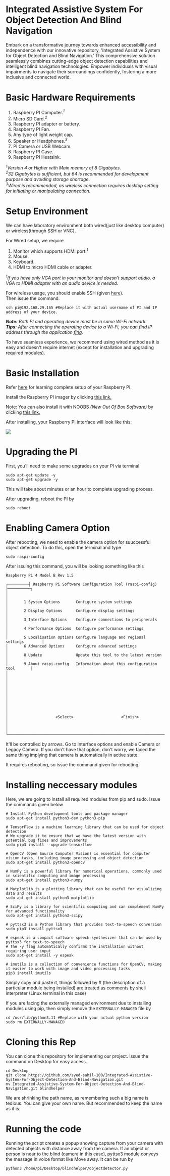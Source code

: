 <h1>Integrated Assistive System For Object Detection And Blind Navigation</h1>
<p>Embark on a transformative journey towards enhanced accessibility and independence with our innovative repository, 'Integrated Assistive System for Object Detection and Blind Navigation.' This comprehensive solution seamlessly combines cutting-edge object detection capabilities and intelligent blind navigation technologies. Empower individuals with visual impairments to navigate their surroundings confidently, fostering a more inclusive and connected world.</p>
<h1>Basic Hardware Requirements</h1>
<ol>
<li>Raspberry PI Computer.<sup><i>1</i></sup></li>
<li>Micro SD Card.<sup><i>2</i></sup></li>
<li>Raspberry PI adapter or battery.</li>
<li>Raspberry PI Fan.</li>
<li>Any type of light weight cap.</li>
<li>Speaker or Headphones.<sup><i>3</i></sup></li>
<li>PI Camera or USB Webcam.</li>
<li>Raspberry PI Case.</li>
<li>Raspberry PI Heatsink.</li>
</ol>
<i>
<sup>1</sup>Version 4 or Higher with Main memory of 8 Gigabytes.<br>
<sup>2</sup>32 Gigabytes is sufficient, but 64 is recommended for development purpose and avoiding storage shortage.<br>
<sup>3</sup>Wired is recommended, as wireless connection requires desktop setting for initiating or manipulating connection.
</i>
<h1>Setup Environment</h1>
<p>We can have laboratory environment both wired(just like desktop computer) or wireless(through SSH or VNC).</p>
<p>For Wired setup, we require</p>
<ol>
<li>Monitor which supports HDMI port.<sup><i>1</i></sup></li>
<li>Mouse.</li>
<li>Keyboard.</li>
<li>HDMI to micro HDMI cable or adapter.</li>
</ol>
<i><sup>1</sup>If you have only VGA port in your monitor and doesn't support audio, a VGA to HDMI adapter with an audio device is needed.</i>
<p>For wireless usage, you should enable SSH (given <a href="https://www.raspberrypi.com/documentation/computers/getting-started.html#install-using-imager">here</a>).<br>
Then issue the command.

```
ssh pi@192.168.29.165 #Replace it with actual username of PI and IP address of your device.
```
</p>
<i>
<b>Note:</b> Both PI and operating device must be in same Wi-Fi network.<br>
<b>Tips:</b> After connecting the operating device to a Wi-Fi, you can find IP address through the application <a href="https://www.fing.com/products/fing-desktop">fing</a>.
</i>
<p>To have seamless experience, we recommend using wired method as it is easy and doesn't require internet (except for installation and upgrading required modules).</p>
<h1>Basic Installation</h1>
<p>Refer <a href="https://www.raspberrypi.com/documentation/computers/getting-started.html">here</a> for learning complete setup of your Raspberry PI.</p>
<p>Install the Raspberry PI imager by clicking <a href="https://www.raspberrypi.com/software/">this link.</a></p>
<p>Note: You can also install it with NOOBS <i>(New Out Of Box Software)</i> by clicking <a href="https://www.raspberrypi.com/news/introducing-noobs/">this link.</a></p>
<p>After installing, your Raspberry PI interface will look like this:</p>
<img src="https://www.raspberrypi.com/documentation/computers/images/recommended-software.png">
<h1>Upgrading the PI</h1>
<p>First, you'll need to make some upgrades on your PI via terminal</p>

```
sudo apt-get update -y
sudo apt-get upgrade -y
```

<p>This will take about minutes or an hour to complete upgrading process.</p>
<p>After upgrading, reboot the PI by </p>

```
sudo reboot
```

<h1>Enabling Camera Option</h1>
<p>After rebooting, we need to enable the camera option for suuccessful object detection. To do this, open the terminal and type</p>

```
sudo raspi-config
```
<p>After issuing this command, you will be looking something like this</p>

```
Raspberry Pi 4 Model B Rev 1.5

┌─────────┤ Raspberry Pi Software Configuration Tool (raspi-config) ├──────────┐
│                                                                              │
│       1 System Options       Configure system settings                       │
│       2 Display Options      Configure display settings                      │
│       3 Interface Options    Configure connections to peripherals            │
│       4 Performance Options  Configure performance settings                  │
│       5 Localisation Options Configure language and regional settings        │
│       6 Advanced Options     Configure advanced settings                     │
│       8 Update               Update this tool to the latest version          │
│       9 About raspi-config   Information about this configuration tool       │
│                                                                              │
│                                                                              │
│                                                                              │
│                                                                              │
│                                                                              │
│                     <Select>                     <Finish>                    │
│                                                                              │
└──────────────────────────────────────────────────────────────────────────────┘
```
<p>It'll be controlled by arrows. Go to Interface options and enable Camera or Legacy Camera. If you don't have that option, don't worry, we faced the same thing implying that camera is automatically in active state.</p>
<p>It requires rebooting, so issue the command given for rebooting</p>

<h1>Installing neccessary modules</h1>
<p>Here, we are going to install all required modules from pip and sudo. Issue the commands given below</p>

```
# Install Python development tools and package manager
sudo apt-get install python3-dev python3-pip

# TensorFlow is a machine learning library that can be used for object detection
# We upgrade it to ensure that we have the latest version with potential bug fixes and improvements
sudo pip3 install --upgrade tensorflow

# OpenCV (Open Source Computer Vision) is essential for computer vision tasks, including image processing and object detection
sudo apt-get install python3-opencv

# NumPy is a powerful library for numerical operations, commonly used in scientific computing and image processing
sudo apt-get install python3-numpy

# Matplotlib is a plotting library that can be useful for visualizing data and results
sudo apt-get install python3-matplotlib

# SciPy is a library for scientific computing and can complement NumPy for advanced functionality
sudo apt-get install python3-scipy

# pyttsx3 is a Python library that provides text-to-speech conversion
sudo pip3 install pyttsx3

# espeak is a compact software speech synthesizer that can be used by pyttsx3 for text-to-speech
# The -y flag automatically confirms the installation without requiring user input
sudo apt-get install -y espeak

# imutils is a collection of convenience functions for OpenCV, making it easier to work with image and video processing tasks
pip3 install imutils
```

<p>Simply copy and paste it, things followed by # (the description of a particular module being installed) are treated as comments by shell interpreter (Linux terminal in this case)</p>
<p>If you are facing the externally managed environment due to installing modules using pip, then simply remove the <code>EXTERNALLY-MANAGED</code> file by</p>

```
cd /usr/lib/python3.11 #Replace with your actual python version
sudo rm EXTERNALLY-MANAGED
```
<h1>Cloning this Rep</h1>
<p>You can clone this repository for implementing our project. Issue the command on Desktop for easy access.</p>

```
cd Desktop
git clone https://github.com/syed-sahil-100/Integrated-Assistive-System-For-Object-Detection-And-Blind-Navigation.git
mv Integrated-Assistive-System-For-Object-Detection-And-Blind-Navigation.git blindhelper
```
<p>We are shrinking the path name, as remembering such a big name is tedious. You can give your own name. But recommended to keep the name as it is.</p>

<h1>Running the code</h1>
<p>Running the script creates a popup showing capture from your camera with detected objects with distance away from the camera. If an object or person is near to the blind (camera in this case), pyttsx3 module conveys the message in voice format like Move away. It can be run by</p>

```
python3 /home/pi/Desktop/blindhelper/objectdetector.py
```


